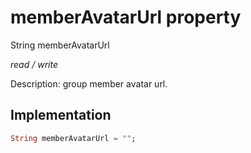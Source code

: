 


# memberAvatarUrl property







String memberAvatarUrl
  
_<span class="feature">read / write</span>_



<p>Description: group member avatar url.</p>



## Implementation

```dart
String memberAvatarUrl = "";
```







